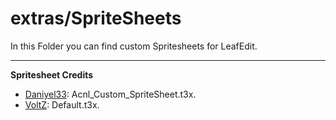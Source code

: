 # extras/SpriteSheets

In this Folder you can find custom Spritesheets for LeafEdit. 

****
**Spritesheet Credits**

- [Daniyel33](https://github.com/Daniyel33): Acnl_Custom_SpriteSheet.t3x.
- [VoltZ](https://github.com/SuperSaiyajinVoltZ): Default.t3x.